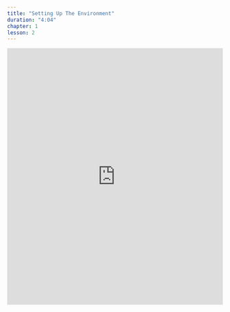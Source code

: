 ```yaml
---
title: "Setting Up The Environment"
duration: "4:04"
chapter: 1
lesson: 2
---
```


<iframe width="100%" height="600" src="https://www.youtube.com/embed/t5FbRvKvnFc" title="YouTube video player" frameborder="0" allow="accelerometer; autoplay; clipboard-write; encrypted-media; gyroscope; picture-in-picture; web-share" allowfullscreen></iframe>